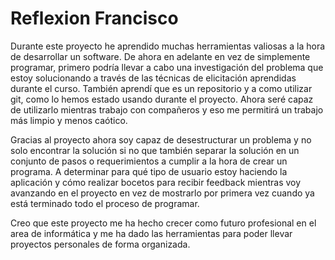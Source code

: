 # Reflexion Francisco
Durante este proyecto he aprendido muchas herramientas valiosas a la hora de desarrollar un software. De ahora en adelante en vez de simplemente programar, primero podría llevar a cabo una investigación del problema que estoy solucionando a través de las técnicas de elicitación aprendidas durante el curso. También aprendí que es un repositorio y a como utilizar git, como lo hemos estado usando durante el proyecto. Ahora seré capaz de utilizarlo mientras trabajo con compañeros y eso me permitirá un trabajo más limpio y menos caótico.

Gracias al proyecto ahora soy capaz de desestructurar un problema y no solo encontrar la solución si no que también separar la solución en un conjunto de pasos o requerimientos a cumplir a la hora de crear un programa. A determinar para qué tipo de usuario estoy haciendo la aplicación y cómo realizar bocetos para recibir feedback mientras voy avanzando en el proyecto en vez de mostrarlo por primera vez cuando ya está terminado todo el proceso de programar.

Creo que este proyecto me ha hecho crecer como futuro profesional en el area de informática y me ha dado las herramientas para poder llevar proyectos personales de forma organizada.
